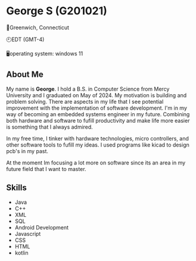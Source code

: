 # George S (G201021)

📍Greenwich, Connecticut

🕘EDT (GMT-4)

🖥️operating system: windows 11



## About Me
My name is **George**. I hold a B.S. in Computer Science from Mercy University and I graduated on May of 2024. My motivation is building and problem solving. There are aspects in my life that I see potential improvement with the implementation of software development. I'm in my way of becoming an embedded systems engineer in my future. Combining both hardware and software to fufill productivity and make life more easier is something that I always admired. 

In my free time, I tinker with hardware technologies, micro controllers, and other software tools to fufill my ideas. I used programs like kicad to design pcb's in my past. 

At the moment Im focusing a lot more on software since its an area in my future field that I want to master.

## Skills
* Java 
* C++
* XML 
* SQL
* Android Development 
* Javascript
* CSS
* HTML
* kotlin 
